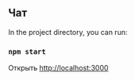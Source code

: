 ## Чат

In the project directory, you can run:

### `npm start`

Открыть [http://localhost:3000](http://localhost:3000)


